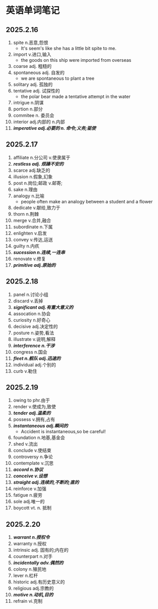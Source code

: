 # 英语单词笔记
## 2025.2.16
1. spite n.恶意,怨恨
   * It's seem's like she has a little bit spite to me.
2. import v.进口,输入
   * the goods on this ship were imported from overseas
3. coarse adj. 粗糙的
4. spontaneous adj. 自发的
   * we are spontaneous to plant a tree
5. solitary adj. 孤独的
6. tentative adj. 试探性的
   * the polar bear made a tentative attempt in the water
7. intrigue n.阴谋
8. portion n.部分
9. commitee n. 委员会
10. interior adj.内部的 n.内部
11. ***imperative adj.必要的 n. 命令;义务;驱使***
## 2025.2.17
1. affiliate n.分公司 v.使隶属于
2. ***restless adj. 烦躁不安的***
3. scarce adj.缺乏的
4. illusion n.假象,幻象
5. post n.岗位;邮政 v.邮寄;
6. sake n.理由
7. analogy n.比喻
   * people often make an analogy between a student and a flower
8. dedicate v.献给,致力于
9. thorn n.荆棘
10. merge v.合并,融合
11. subordinate n.下属
12. enlighten v.启发
13. convey v.传达,运送
14. guilty n.内疚
15. ***sucession n.连续,一连串***
16. renovate v.修复
17. ***primitive adj.原始的***
## 2025.2.18
1. panel n.讨论小组
2. discard v.丢掉
3. ***significant adj.有重大意义的***
4. assocation n.协会
5. curiosity n.好奇心
6. decisive adj.决定性的
7. posture n.姿势,看法
8. illustrate v.说明,解释
9. ***interference n.干涉***
10. congress n.国会
11. ***fleet n.舰队 adj.迅速的***
12. individual adj.个别的
13. curb v.勒住 
## 2025.2.19
1. owing to phr.由于
2. render v.使成为,致使
3. ***tender adj.温柔的***
4. possess v.拥有,占有
5. ***instantaneous adj.瞬间的***
   * Accident is instantaneous,so be careful!
6. foundation n.地基,基金会
7. shed v.流出
8. conclude v.使结束
9. controversy n.争论
10. contemplate v.沉思
11. ***accord n.协议***
12. ***conceive v.设想***
13. ***straight adj.连续的,不断的;直的***
14. reinforce v.加强
15. fatigue n.疲劳
16. sole adj.唯一的
17. boycott vt. n. 抵制
## 2025.2.20
1. ***warrant n.授权令***
2. warranty n.授权
3. intrinsic adj. 固有的;内在的
4. counterpart n.对手
5. ***incidentally adv.偶然的***
6. colony n.殖民地
7. lever n.杠杆
8. historic adj.有历史意义的
9. religious adj.宗教的
10. ***motive n.动机,目的***
11. refrain vi.克制